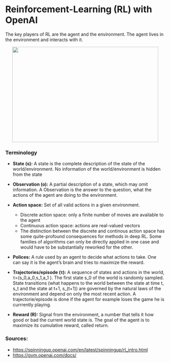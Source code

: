 # Reinforcement-Learning (RL) with OpenAI
The key players of RL are the agent and the environment. The agent lives in the environment and interacts with it.


<p align="center">
  <img width="460" height="300" src="https://user-images.githubusercontent.com/75802671/131371250-4bbf68b6-3f76-4453-b67f-51de153afc49.png">
</p>

### Terminology

- **State (s):** A state is the complete description of the state of the world/environment. No information of the world/environment is hidden from the state

- **Observation (o):** A partial description of a state, which may omit information. A Observation is the answer to the question, what the actions of the agent are doing to the                                environment.

- **Action space:** Set of all valid actions in a given environment.
  - Discrete action space: only a finite number of moves are available to the agent
  - Continuous action space: actions are real-valued vectors 
  - The distinction between the discrete and continous action space has some quite-profound consequences for methods in deep RL. Some families of algorithms can only be directly applied in one case and would have to be substantially reworked for the other.

- **Polices:** A rule used by an agent to decide what actions to take. One can say it is the agent’s brain and tries to maximize the reward.

- **Trajectories/episode (τ):** A sequence of states and actions in the world, τ=(s_0,a_0,s_1,a_1 ).
                                The first state s_0 of the world is randomly sampled. State transitions (what happens to the world between the state at time t, s_t and the state at t+1,                                 s_(t+1)) are governed by the natural laws of the environment and depend on only the most recent action. 
                                A trajectorie/episode is done if the agent for example loses the game he is currrently playing. 

- **Reward (R):** Signal from the environment, a number that tells it how good or bad the current world state is. The goal of the agent is to maximize its cumulative reward, called                       return.


### Sources: 
- https://spinningup.openai.com/en/latest/spinningup/rl_intro.html
- https://gym.openai.com/docs/

